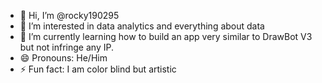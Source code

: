 - 👋 Hi, I’m @rocky190295
- 👀 I’m interested in data analytics and everything about data
- 🌱 I’m currently learning how to build an app very similar to DrawBot V3 but not infringe any IP.
- 😄 Pronouns: He/Him
- ⚡ Fun fact: I am color blind but artistic

<!---
rocky190295/rocky190295 is a ✨ special ✨ repository because its `README.md` (this file) appears on your GitHub profile.
You can click the Preview link to take a look at your changes.
--->
